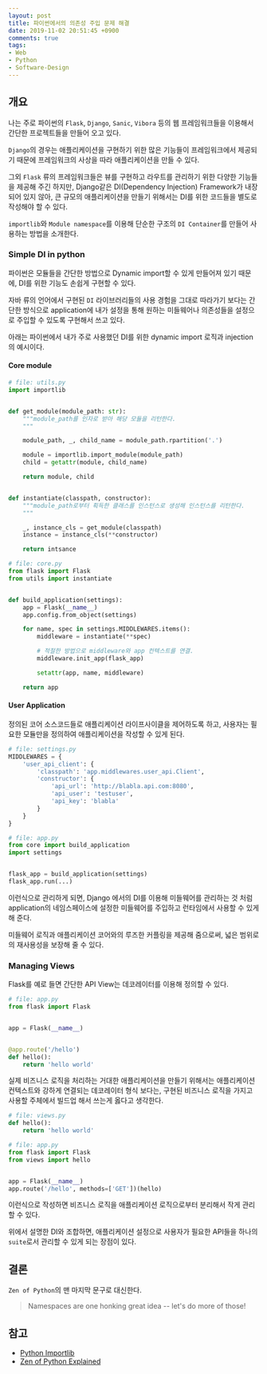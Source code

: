 ```yaml
---
layout: post
title: 파이썬에서의 의존성 주입 문제 해결
date: 2019-11-02 20:51:45 +0900
comments: true
tags:
- Web
- Python
- Software-Design
---
```


## 개요

나는 주로 파이썬의 `Flask`, `Django`, `Sanic`, `Vibora` 등의 웹 프레임워크들을
이용해서 간단한 프로젝트들을 만들어 오고 있다.

`Django`의 경우는 애플리케이션을 구현하기 위한 많은 기능들이 프레임워크에서 제공되기 때문에
프레임워크의 사상을 따라 애플리케이션을 만들 수 있다.

그외 `Flask` 류의 프레임워크들은 뷰를 구현하고 라우트를 관리하기 위한 다양한 기능들을 제공해 주긴 하지만,
Django같은 DI(Dependency Injection) Framework가 내장되어 있지 않아,
큰 규모의 애플리케이션을 만들기 위해서는 DI를 위한 코드들을 별도로 작성해야 할 수 있다.

`importlib`와 `Module namespace`를 이용해 단순한 구조의 `DI Container`를 만들어 사용하는
방법을 소개한다.

### Simple DI in python

파이썬은 모듈들을 간단한 방법으로 Dynamic import할 수 있게 만들어져 있기 때문에,
DI를 위한 기능도 손쉽게 구현할 수 있다.

자바 류의 언어에서 구현된 `DI` 라이브러리들의 사용 경험을 그대로 따라가기 보다는 간단한 방식으로
application에 내가 설정을 통해 원하는 미들웨어나 의존성들을 설정으로 주입할 수 있도록 구현해서 쓰고 있다.

아래는 파이썬에서 내가 주로 사용했던 DI를 위한 dynamic import 로직과 injection의 예시이다.

#### Core module

``` python
# file: utils.py
import importlib


def get_module(module_path: str):
    """module_path를 인자로 받아 해당 모듈을 리턴한다.
    """

    module_path, _, child_name = module_path.rpartition('.')

    module = importlib.import_module(module_path)
    child = getattr(module, child_name)

    return module, child


def instantiate(classpath, constructor):
    """module_path로부터 획득한 클래스를 인스턴스로 생성해 인스턴스를 리턴한다.
    """

    _, instance_cls = get_module(classpath)
    instance = instance_cls(**constructor)

    return intsance
```

``` python
# file: core.py
from flask import Flask
from utils import instantiate


def build_application(settings):
    app = Flask(__name__)
    app.config.from_object(settings)

    for name, spec in settings.MIDDLEWARES.items():
        middleware = instantiate(**spec)

        # 적절한 방법으로 middleware와 app 컨텍스트를 연결.
        middleware.init_app(flask_app)

        setattr(app, name, middleware)

    return app
```

#### User Application

정의된 코어 소스코드들로 애플리케이션 라이프사이클을 제어하도록 하고, 사용자는
필요한 모듈만을 정의하여 애플리케이션을 작성할 수 있게 된다.

``` python
# file: settings.py
MIDDLEWARES = {
    'user_api_client': {
        'classpath': 'app.middlewares.user_api.Client',
        'constructor': {
            'api_url': 'http://blabla.api.com:8080',
            'api_user': 'testuser',
            'api_key': 'blabla'
        }
    }
}
```

``` python
# file: app.py
from core import build_application
import settings


flask_app = build_application(settings)
flask_app.run(...)
```

이런식으로 관리하게 되면, Django 에서의 DI를 이용해 미들웨어를 관리하는 것 처럼
application의 네임스페이스에 설정한 미들웨어를 주입하고 런타임에서 사용할 수 있게 해 준다.

미들웨어 로직과 애플리케이션 코어와의 루즈한 커플링을 제공해 줌으로써,
넓은 범위로의 재사용성을 보장해 줄 수 있다.

### Managing Views

Flask를 예로 들면 간단한 API View는 데코레이터를 이용해 정의할 수 있다.

``` python
# file: app.py
from flask import Flask


app = Flask(__name__)


@app.route('/hello')
def hello():
    return 'hello world'
```

실제 비즈니스 로직을 처리하는 거대한 애플리케이션을 만들기 위해서는 애플리케이션 컨텍스트와
강하게 연결되는 데코레이터 형식 보다는, 구현된 비즈니스 로직을 가지고 사용할 주체에서 빌드업 해서 쓰는게
옳다고 생각한다.

``` python
# file: views.py
def hello():
    return 'hello world'
```

``` python
# file: app.py
from flask import Flask
from views import hello


app = Flask(__name__)
app.route('/hello', methods=['GET'])(hello)
```

이런식으로 작성하면 비즈니스 로직을 애플리케이션 로직으로부터 분리해서 작게 관리할 수 있다.

위에서 설명한 DI와 조합하면, 애플리케이션 설정으로 사용자가 필요한 API들을 하나의 `suite`로서
관리할 수 있게 되는 장점이 있다.

## 결론

`Zen of Python`의 맨 마지막 문구로 대신한다.

> Namespaces are one honking great idea -- let's do more of those!

## 참고

- [Python Importlib](https://docs.python.org/3/library/importlib.html)
- [Zen of Python Explained](https://inventwithpython.com/blog/2018/08/17/the-zen-of-python-explained/)
